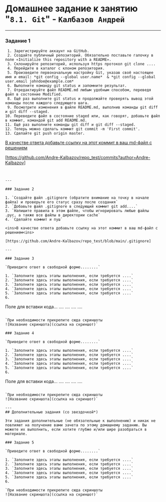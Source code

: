 # Домашнее задание к занятию "`8.1. Git`" - `Калбазов Андрей`
---

### Задание 1

     1. Зарегистрируйте аккаунт на GitHub.
     2. Создайте публичный репозиторий. Обязательно поставьте галочку в поле «Initialize this repository with a README».
     3. Склонируйте репозиторий, используя https протокол git clone ....
     4. Перейдите в каталог с клоном репозитория.
     5. Произведите первоначальную настройку Git, указав своё настоящее имя и email: *git config --global user.name*  & *git config --global user.email johndoe@example.com*
     6. Выполните команду git status и запомните результат.
     7. Отредактируйте файл README.md любым удобным способом, переведя файл в состояние Modified.
     8. Ещё раз выполните git status и продолжайте проверять вывод этой команды после каждого следующего шага.
     9. Посмотрите изменения в файле README.md, выполнив команды git diff и git diff --staged.
    10. Переведите файл в состояние staged или, как говорят, добавьте файл в коммит, командой git add README.md.
    11. Ещё раз выполните команды git diff и git diff --staged.
    12. Теперь можно сделать коммит git commit -m 'First commit'.
    13. Сделайте git push origin master.

<ins>В качестве ответа добавьте ссылку на этот коммит в ваш md-файл с решением<ins>

[https://github.com/Andre-Kalbazov/repo_test/commits?author=Andre-Kalbazov]

```


---

### Задание 2

1. `Создайте файл .gitignore (обратите внимание на точку в начале файла) и проверьте его статус сразу после создания`
2. `Добавьте файл .gitignore в следующий коммит git add....`
3. `Напишите правила в этом файле, чтобы игнорировать любые файлы .pyc, а также все файлы в директории cache`
4. `Сделайте коммит и пуш`

<ins>В качестве ответа добавьте ссылку на этот коммит в ваш md-файл с решением<ins>

[https://github.com/Andre-Kalbazov/repo_test/blob/main/.gitignore]

---

### Задание 3

`Приведите ответ в свободной форме........`

1. `Заполните здесь этапы выполнения, если требуется ....`
2. `Заполните здесь этапы выполнения, если требуется ....`
3. `Заполните здесь этапы выполнения, если требуется ....`
4. `Заполните здесь этапы выполнения, если требуется ....`
5. `Заполните здесь этапы выполнения, если требуется ....`
6. 

```
Поле для вставки кода...
....
....
....
....
```

`При необходимости прикрепитe сюда скриншоты
![Название скриншота](ссылка на скриншот)`

### Задание 4

`Приведите ответ в свободной форме........`

1. `Заполните здесь этапы выполнения, если требуется ....`
2. `Заполните здесь этапы выполнения, если требуется ....`
3. `Заполните здесь этапы выполнения, если требуется ....`
4. `Заполните здесь этапы выполнения, если требуется ....`
5. `Заполните здесь этапы выполнения, если требуется ....`
6. 

```
Поле для вставки кода...
....
....
....
....
```

`При необходимости прикрепитe сюда скриншоты
![Название скриншота](ссылка на скриншот)`

---
## Дополнительные задания (со звездочкой*)

Эти задания дополнительные (не обязательные к выполнению) и никак не повлияют на получение вами зачета по этому домашнему заданию. Вы можете их выполнить, если хотите глубже и/или шире разобраться в материале.

### Задание 5

`Приведите ответ в свободной форме........`

1. `Заполните здесь этапы выполнения, если требуется ....`
2. `Заполните здесь этапы выполнения, если требуется ....`
3. `Заполните здесь этапы выполнения, если требуется ....`
4. `Заполните здесь этапы выполнения, если требуется ....`
5. `Заполните здесь этапы выполнения, если требуется ....`
6. 

`При необходимости прикрепитe сюда скриншоты
![Название скриншота](ссылка на скриншот)`
